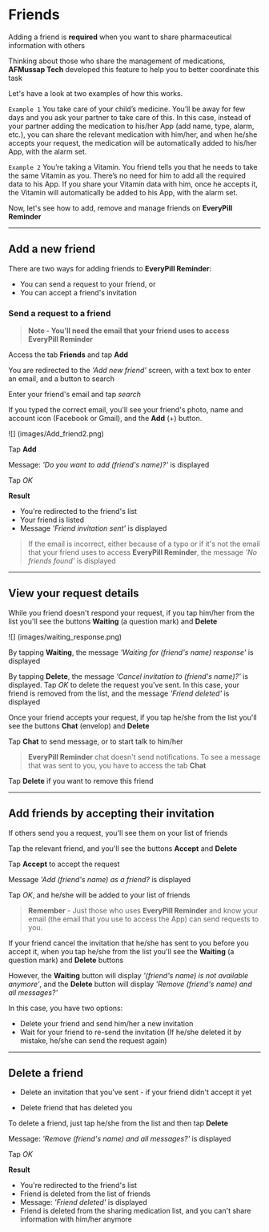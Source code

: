 # Friends

Adding a friend is **required** when you want to share pharmaceutical information with others

Thinking about those who share the management of medications, **AFMussap Tech** developed this feature to help you to better coordinate this task

Let's have a look at two examples of how this works.

`Example 1`
You take care of your child’s medicine. You’ll be away for few days and you ask your partner to take care of this. In this case, instead of your partner adding the medication to his/her App (add name, type, alarm, etc.), you can share the relevant medication with him/her, and when he/she accepts your request, the medication will be automatically added to his/her App, with the alarm set.

`Example 2`
You’re taking a Vitamin. You friend tells you that he needs to take the same Vitamin as you. There’s no need for him to add all the required data to his App. If you share your Vitamin data with him, once he accepts it, the Vitamin will automatically be added to his App, with the alarm set.

Now, let's see how to add, remove and manage friends on **EveryPill Reminder**

-----

## Add a new friend

There are two ways for adding friends to **EveryPill Reminder**:

- You can send a request to your friend, or 
- You can accept a friend's invitation

### Send a request to a friend

> **Note - You'll need the email that your friend uses to access EveryPill Reminder**

Access the tab **Friends** and tap **Add**

You are redirected to the *'Add new friend'* screen, with a text box to enter an email, and a button to search

Enter your friend's email and tap *search*

If you typed the correct email, you'll see your friend's photo, name and account icon (Facebook or Gmail), and the **Add** (+) button.

![] (images/Add_friend2.png)

Tap **Add**

Message: *'Do you want to add (friend's name)?'* is displayed

Tap *OK*

**Result**

- You're redirected to the friend's list
- Your friend is listed
- Message *'Friend invitation sent'* is displayed

> If the email is incorrect, either because of a typo or if it's not the email that your friend uses to access **EveryPill Reminder**, the message *'No friends found'* is displayed

-----
## View your request details

While you friend doesn't respond your request, if you tap him/her from the list you'll see the buttons **Waiting** (a question mark) and **Delete**

![] (images/waiting_response.png)

By tapping **Waiting**, the message *'Waiting for (friend's name) response'* is displayed

By tapping **Delete**, the message *'Cancel invitation to (friend's name)?'* is displayed. Tap *OK* to delete the request you've sent. In this case, your friend is removed from the list, and the message *'Friend deleted'* is displayed

Once your friend accepts your request, if you tap he/she from the list you'll see the buttons **Chat** (envelop) and **Delete**

Tap **Chat** to send message, or to start talk to him/her

> **EveryPill Reminder** chat doesn't send notifications. To see a message that was sent to you, you have to access the tab **Chat**

Tap **Delete** if you want to remove this friend

-----
## Add friends by accepting their invitation

If others send you a request, you'll see them on your list of friends

Tap the relevant friend, and you'll see the buttons **Accept** and **Delete**

Tap **Accept** to accept the request

Message *'Add (friend's name) as a friend?* is displayed

Tap *OK*, and he/she will be added to your list of friends

> **Remember** - Just those who uses **EveryPill Reminder** and know your email (the email that you use to access the App) can send requests to you.

If your friend cancel the invitation that he/she has sent to you before you accept it, when you tap he/she from the list you'll see the **Waiting** (a question mark) and **Delete** buttons 

However, the **Waiting** button will display *'(friend's name) is not available anymore'*, and the **Delete** button will display *'Remove (friend's name) and all messages?'*

In this case, you have two options:

- Delete your friend and send him/her a new invitation
- Wait for your friend to re-send the invitation (If he/she deleted it by mistake, he/she can send the request again)

-----
## Delete a friend

- Delete an invitation that you've sent - if your friend didn't accept it yet

- Delete friend that has deleted you

To delete a friend, just tap he/she from the list and then tap **Delete**

Message: *'Remove (friend's name) and all messages?'* is displayed

Tap *OK*

**Result**

- You're redirected to the friend's list
- Friend is deleted from the list of friends
- Message: *'Friend deleted'* is displayed
- Friend is deleted from the sharing medication list, and you can't share information with him/her anymore